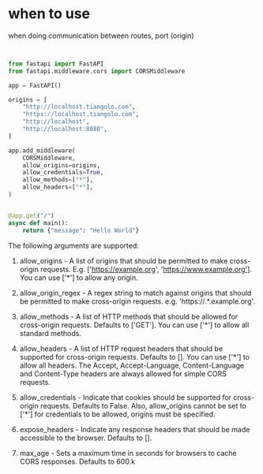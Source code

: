 



# when to use

when doing communication between routes, port (origin)

```python


from fastapi import FastAPI
from fastapi.middleware.cors import CORSMiddleware

app = FastAPI()

origins = [
    "http://localhost.tiangolo.com",
    "https://localhost.tiangolo.com",
    "http://localhost",
    "http://localhost:8080",
]

app.add_middleware(
    CORSMiddleware,
    allow_origins=origins,
    allow_credentials=True,
    allow_methods=["*"],
    allow_headers=["*"],
)


@app.get("/")
async def main():
    return {"message": "Hello World"}
```


The following arguments are supported:
1. allow_origins - A list of origins that should be permitted to make cross-origin requests. E.g. ['https://example.org', 'https://www.example.org']. You can use ['*'] to allow any origin.

2. allow_origin_regex - A regex string to match against origins that should be permitted to make cross-origin requests. e.g. 'https://.*\.example\.org'.

3. allow_methods - A list of HTTP methods that should be allowed for cross-origin requests. Defaults to ['GET']. You can use ['*'] to allow all standard methods.
4. allow_headers - A list of HTTP request headers that should be supported for cross-origin requests. Defaults to []. You can use ['*'] to allow all headers. The Accept, Accept-Language, Content-Language and Content-Type headers are always allowed for simple CORS requests.

5. allow_credentials - Indicate that cookies should be supported for cross-origin requests. Defaults to False. Also, allow_origins cannot be set to ['*'] for credentials to be allowed, origins must be specified.

6. expose_headers - Indicate any response headers that should be made accessible to the browser. Defaults to [].

7. max_age - Sets a maximum time in seconds for browsers to cache CORS responses. Defaults to 600.k


